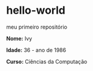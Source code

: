 # hello-world
meu primeiro repositório


**Nome:** Ivy

**Idade:** 36 - ano de 1986

**Curso:** Ciências da Computação


